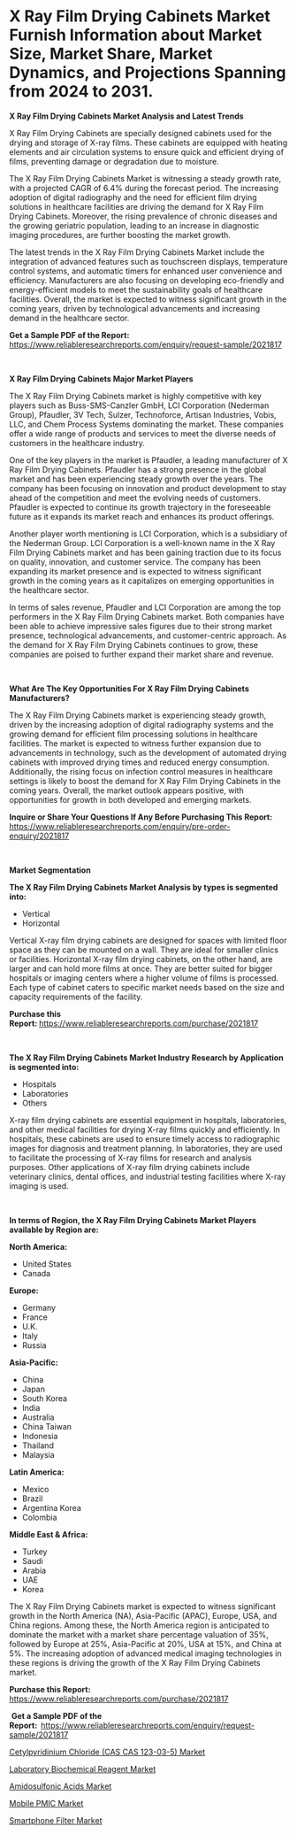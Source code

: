 <p><h1>X Ray Film Drying Cabinets Market Furnish Information about Market Size, Market Share, Market Dynamics, and Projections Spanning from 2024 to 2031.</h1></p><p><strong>X Ray Film Drying Cabinets Market Analysis and Latest Trends</strong></p>
<p><p>X Ray Film Drying Cabinets are specially designed cabinets used for the drying and storage of X-ray films. These cabinets are equipped with heating elements and air circulation systems to ensure quick and efficient drying of films, preventing damage or degradation due to moisture.</p><p>The X Ray Film Drying Cabinets Market is witnessing a steady growth rate, with a projected CAGR of 6.4% during the forecast period. The increasing adoption of digital radiography and the need for efficient film drying solutions in healthcare facilities are driving the demand for X Ray Film Drying Cabinets. Moreover, the rising prevalence of chronic diseases and the growing geriatric population, leading to an increase in diagnostic imaging procedures, are further boosting the market growth.</p><p>The latest trends in the X Ray Film Drying Cabinets Market include the integration of advanced features such as touchscreen displays, temperature control systems, and automatic timers for enhanced user convenience and efficiency. Manufacturers are also focusing on developing eco-friendly and energy-efficient models to meet the sustainability goals of healthcare facilities. Overall, the market is expected to witness significant growth in the coming years, driven by technological advancements and increasing demand in the healthcare sector.</p></p>
<p><strong>Get a Sample PDF of the Report:&nbsp;</strong> <a href="https://www.reliableresearchreports.com/enquiry/request-sample/2021817">https://www.reliableresearchreports.com/enquiry/request-sample/2021817</a></p>
<p>&nbsp;</p>
<p><strong>X Ray Film Drying Cabinets Major Market Players</strong></p>
<p><p>The X Ray Film Drying Cabinets market is highly competitive with key players such as Buss-SMS-Canzler GmbH, LCI Corporation (Nederman Group), Pfaudler, 3V Tech, Sulzer, Technoforce, Artisan Industries, Vobis, LLC, and Chem Process Systems dominating the market. These companies offer a wide range of products and services to meet the diverse needs of customers in the healthcare industry.</p><p>One of the key players in the market is Pfaudler, a leading manufacturer of X Ray Film Drying Cabinets. Pfaudler has a strong presence in the global market and has been experiencing steady growth over the years. The company has been focusing on innovation and product development to stay ahead of the competition and meet the evolving needs of customers. Pfaudler is expected to continue its growth trajectory in the foreseeable future as it expands its market reach and enhances its product offerings.</p><p>Another player worth mentioning is LCI Corporation, which is a subsidiary of the Nederman Group. LCI Corporation is a well-known name in the X Ray Film Drying Cabinets market and has been gaining traction due to its focus on quality, innovation, and customer service. The company has been expanding its market presence and is expected to witness significant growth in the coming years as it capitalizes on emerging opportunities in the healthcare sector.</p><p>In terms of sales revenue, Pfaudler and LCI Corporation are among the top performers in the X Ray Film Drying Cabinets market. Both companies have been able to achieve impressive sales figures due to their strong market presence, technological advancements, and customer-centric approach. As the demand for X Ray Film Drying Cabinets continues to grow, these companies are poised to further expand their market share and revenue.</p></p>
<p>&nbsp;</p>
<p><strong>What Are The Key Opportunities For X Ray Film Drying Cabinets Manufacturers?</strong></p>
<p><p>The X Ray Film Drying Cabinets market is experiencing steady growth, driven by the increasing adoption of digital radiography systems and the growing demand for efficient film processing solutions in healthcare facilities. The market is expected to witness further expansion due to advancements in technology, such as the development of automated drying cabinets with improved drying times and reduced energy consumption. Additionally, the rising focus on infection control measures in healthcare settings is likely to boost the demand for X Ray Film Drying Cabinets in the coming years. Overall, the market outlook appears positive, with opportunities for growth in both developed and emerging markets.</p></p>
<p><strong>Inquire or Share Your Questions If Any Before Purchasing This Report:</strong> <a href="https://www.reliableresearchreports.com/enquiry/pre-order-enquiry/2021817">https://www.reliableresearchreports.com/enquiry/pre-order-enquiry/2021817</a></p>
<p>&nbsp;</p>
<p><strong>Market Segmentation</strong></p>
<p><strong>The X Ray Film Drying Cabinets Market Analysis by types is segmented into:</strong></p>
<p><ul><li>Vertical</li><li>Horizontal</li></ul></p>
<p><p>Vertical X-ray film drying cabinets are designed for spaces with limited floor space as they can be mounted on a wall. They are ideal for smaller clinics or facilities. Horizontal X-ray film drying cabinets, on the other hand, are larger and can hold more films at once. They are better suited for bigger hospitals or imaging centers where a higher volume of films is processed. Each type of cabinet caters to specific market needs based on the size and capacity requirements of the facility.</p></p>
<p><strong>Purchase this Report:&nbsp;</strong><a href="https://www.reliableresearchreports.com/purchase/2021817">https://www.reliableresearchreports.com/purchase/2021817</a></p>
<p>&nbsp;</p>
<p><strong>The X Ray Film Drying Cabinets Market Industry Research by Application is segmented into:</strong></p>
<p><ul><li>Hospitals</li><li>Laboratories</li><li>Others</li></ul></p>
<p><p>X-ray film drying cabinets are essential equipment in hospitals, laboratories, and other medical facilities for drying X-ray films quickly and efficiently. In hospitals, these cabinets are used to ensure timely access to radiographic images for diagnosis and treatment planning. In laboratories, they are used to facilitate the processing of X-ray films for research and analysis purposes. Other applications of X-ray film drying cabinets include veterinary clinics, dental offices, and industrial testing facilities where X-ray imaging is used.</p></p>
<p>&nbsp;</p>
<p><strong>In terms of Region, the X Ray Film Drying Cabinets Market Players available by Region are:</strong></p>
<p>
    <p> <strong> North America: </strong>
        <ul>
            <li>United States</li>
            <li>Canada</li>
        </ul>
        </p> 
    <p> <strong> Europe: </strong>
        <ul>
            <li>Germany</li>
            <li>France</li>
            <li>U.K.</li>
            <li>Italy</li>
            <li>Russia</li>
        </ul>
        </p> 
    <p> <strong> Asia-Pacific: </strong>
        <ul>
            <li>China</li>
            <li>Japan</li>
            <li>South Korea</li>
            <li>India</li>
            <li>Australia</li>
            <li>China Taiwan</li>
            <li>Indonesia</li>
            <li>Thailand</li>
            <li>Malaysia</li>
        </ul>
        </p> 
    <p> <strong> Latin America: </strong>
        <ul>
            <li>Mexico</li>
            <li>Brazil</li>
            <li>Argentina Korea</li>
            <li>Colombia</li>
        </ul>
        </p> 
    <p> <strong> Middle East & Africa: </strong>
        <ul>
            <li>Turkey</li>
            <li>Saudi</li>
            <li>Arabia</li>
            <li>UAE</li>
            <li>Korea</li>
        </ul>
    </p>
    </p>
<p><p>The X Ray Film Drying Cabinets market is expected to witness significant growth in the North America (NA), Asia-Pacific (APAC), Europe, USA, and China regions. Among these, the North America region is anticipated to dominate the market with a market share percentage valuation of 35%, followed by Europe at 25%, Asia-Pacific at 20%, USA at 15%, and China at 5%. The increasing adoption of advanced medical imaging technologies in these regions is driving the growth of the X Ray Film Drying Cabinets market.</p></p>
<p><strong>Purchase this Report: </strong><a href="https://www.reliableresearchreports.com/purchase/2021817">https://www.reliableresearchreports.com/purchase/2021817</a></p>
<p>&nbsp;<strong>Get a Sample PDF of the Report:&nbsp;&nbsp;</strong><a href="https://www.reliableresearchreports.com/enquiry/request-sample/2021817">https://www.reliableresearchreports.com/enquiry/request-sample/2021817</a></p>
<p><strong></strong></p>
<p><p><a href="https://cute-banjo-8ca.notion.site/Insights-into-Cetylpyridinium-Chloride-CAS-CAS-123-03-5-Market-Size-Analysing-Market-Share-Trend-36b03ad9d7a34e6a8536a818aab1b690">Cetylpyridinium Chloride (CAS CAS 123-03-5) Market</a></p><p><a href="https://meowing-lemming-dd3.notion.site/Laboratory-Biochemical-Reagent-Market-Growth-Market-Trends-COVID-19-Impact-and-Forecasts-for-peri-f5f447e9dc01479e8415faf50681deb2">Laboratory Biochemical Reagent Market</a></p><p><a href="https://unruly-ladybug-44b.notion.site/Amidosulfonic-Acids-Market-Furnish-Information-about-Market-Size-Market-Share-Market-Dynamics-and-bd029088ea1b44c9a8c82b9b5be25e6a">Amidosulfonic Acids Market</a></p><p><a href="https://view.publitas.com/reportprime-1/mobile-pmic-market-research-report-unlocks-analysis-on-the-market-financial-status-market-size-and-market-revenue-upto-2031/">Mobile PMIC Market</a></p><p><a href="https://view.publitas.com/reportprime-1/smartphone-filter-market-size-2024-2031-global-industrial-analysis-key-geographical-regions-market-share-top-key-players-product-types-and-forecast-research-report/">Smartphone Filter Market</a></p></p>